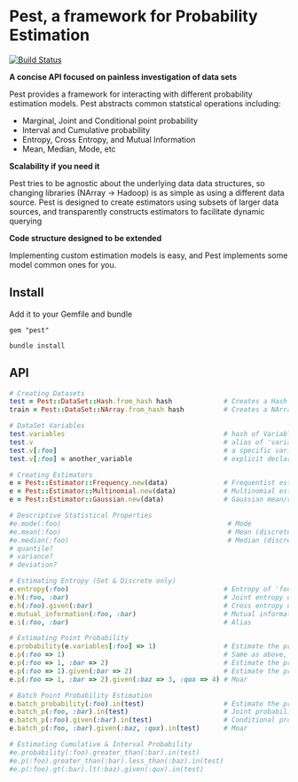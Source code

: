 # Pest, a framework for Probability Estimation

[![Build Status](https://secure.travis-ci.org/kerinin/pest.png)](http://travis-ci.org/kerinin/pest)

**A concise API focused on painless investigation of data sets**

Pest provides a framework for interacting with different probability
estimation models. Pest abstracts common statstical operations including:

* Marginal, Joint and Conditional point probability
* Interval and Cumulative probability
* Entropy, Cross Entropy, and Mutual Information
* Mean, Median, Mode, etc


**Scalability if you need it**

Pest tries to be agnostic about the underlying data data structures, 
so changing libraries (NArray -> Hadoop) is as simple as using a different data source.
Pest is designed to create estimators using subsets of larger data sources, and
transparently constructs estimators to facilitate dynamic querying


**Code structure designed to be extended**

Implementing custom estimation models is easy, and Pest implements some model
common ones for you.


## Install

Add it to your Gemfile and bundle

    gem "pest"

    bundle install 

## API

``` ruby
# Creating Datasets
test = Pest::DataSet::Hash.from_hash hash             # Creates a Hash dataset of observations from a hash
train = Pest::DataSet::NArray.from_hash hash          # Creates a NArray dataset

# DataSet Variables
test.variables                                        # hash of Variable instances detected in observation set
test.v                                                # alias of 'variables'
test.v[:foo]                                          # a specific variable
test.v[:foo] = another_variable                       # explicit declaration

# Creating Estimators
e = Pest::Estimator::Frequency.new(data)              # Frequentist estimator - values treated as unordered set
e = Pest::Estimator::Multinomial.new(data)            # Multinomial estimator
e = Pest::Estimator::Gaussian.new(data)               # Gaussian mean/varaince ML estimator

# Descriptive Statistical Properties
#e.mode(:foo)                                          # Mode
#e.mean(:foo)                                          # Mean (discrete & continuous only)
#e.median(:foo)                                        # Median (discrete & continuous only)
# quantile?
# variance?
# deviation?

# Estimating Entropy (Set & Discrete only)
e.entropy(:foo)                                       # Entropy of 'foo'
e.h(:foo, :bar)                                       # Joint entropy of 'foo' AND 'bar'
e.h(:foo).given(:bar)                                 # Cross entropy of 'foo' : 'bar'
e.mutual_information(:foo, :bar)                      # Mutual information of 'foo' and 'bar'
e.i(:foo, :bar)                                       # Alias

# Estimating Point Probability
e.probability(e.variables[:foo] => 1)                 # Estimate the probability that foo=1
e.p(:foo => 1)                                        # Same as above, tries to find a variable named 'foo'
e.p(:foo => 1, :bar => 2)                             # Estimate the probability that foo=1 AND bar=2
e.p(:foo => 1).given(:bar => 2)                       # Estimate the probability that foo=1 given bar=2
e.p(:foo => 1, :bar => 2).given(:baz => 3, :qux => 4) # Moar

# Batch Point Probability Estimation
e.batch_probability(:foo).in(test)                    # Estimate the probability of each value in test
e.batch_p(:foo, :bar).in(test)                        # Joint probability
e.batch_p(:foo).given(:bar).in(test)                  # Conditional probability
e.batch_p(:foo, :bar).given(:baz, :qux).in(test)      # Moar

# Estimating Cumulative & Interval Probability
#e.probability(:foo).greater_than(:bar).in(test)
#e.p(:foo).greater_than(:bar).less_than(:baz).in(test)
#e.p(:foo).gt(:bar).lt(:baz).given(:qux).in(test)
```
